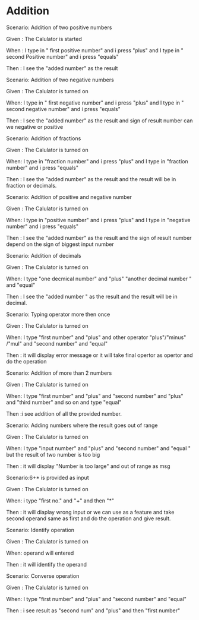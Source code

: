 # Addition



Scenario: Addition of two positive numbers
  
  Given : The Calulator is started

  When : I type in " first positive   number" and i press "plus" and I type in " second Positive number" and i press "equals"
  
  Then : I see the "added number" as the result 
  

Scenario: Addition of two negative numbers
  
  Given : The Calulator is turned on
  
  When:  I type in " first negative number" and i press "plus" and I type in " second negative number" and i press "equals"
  
  Then : I see the "added number" as the result and sign of result number can we negative or positive 
  
  
  
  Scenario: Addition of fractions
  
  Given : The Calulator is turned on
  
  When:  I type in "fraction number" and i press "plus" and I type in "fraction number" and i press "equals"
  
  Then : I see the "added number" as the result  and the result will be in fraction or decimals.
  
  
  Scenario: Addition of positive and negative number
  
  Given : The Calulator is turned on
  
  When:  I type in "positive number" and i press "plus" and I type in "negative number" and i press "equals"
  
  Then : I see the "added number" as the result and the sign of result number depend on the sign of biggest input number


  Scenario: Addition of decimals
  
  Given : The Calulator is turned on
  
  When: I type "one decmical number" and  "plus" "another decimal number " and "equal"
  
  Then : I see the "added number " as the result and the result will be in decimal.
  
  
  
  Scenario: Typing operator more then once
  
  Given : The Calulator is turned on
  
  When: I type "first number" and "plus" and other operator "plus"/"minus" /"mul" and "second number" and "equal"
  
  Then : it will display error message or it will take final opertor as opertor and do the operation
  
  
  
  Scenario: Addition of more than 2 numbers
  
  Given : The Calulator is turned on
  
  When: I type "first  number" and "plus" and "second number" and "plus" and "third number" and so on and type "equal"
  
  Then :i see addition of all  the provided number.
  
  
  Scenario: Adding numbers where the result goes out of range
  
  Given : The Calulator is turned on
  
  When: I type "input number" and "plus" and "second number" and "equal " but the result of two number is too big
  
  Then : it will display "Number is too large" and out of range as msg 
  
  
  Scenario:6+* is provided as input
  
  Given : The Calulator is turned on
  
  When:  i type "first no." and "+" and then "*"
  
  Then : it will diaplay wrong input  or we can use as a feature and take second operand same as first and do the operation and give result.

 
  Scenario: Identify operation
  
  Given : The Calulator is turned on
  
  When: operand will entered 
  
  Then : it will identify the operand
  
  
  
  Scenario: Converse operation
  
  Given : The Calulator is turned on
  
  When: I type "first number" and "plus" and "second number" and "equal"
  
  Then : i see result as "second num" and "plus" and then "first number"
